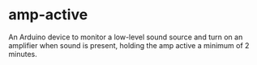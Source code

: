 # amp-active
An Arduino device to monitor a low-level sound source and turn on an amplifier when sound is present, holding the amp active a minimum of 2 minutes.
